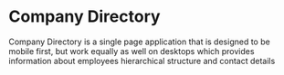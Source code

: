 # Company Directory

Company Directory is a single page application that is designed to be mobile first, but work equally as well on desktops which provides information about employees hierarchical structure and contact details








 





